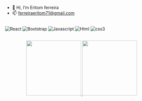 - 👋 Hi, I’m Eritom ferreira
- 📫 ferreiraeritom71@gmail.com
##
<div>

![React](https://img.shields.io/badge/React-20232A?style=for-the-badge&logo=react&logoColor=61DAFB)
![Bootstrap](https://img.shields.io/badge/Bootstrap-563D7C?style=for-the-badge&logo=bootstrap&logoColor=white)
![Javascript](https://img.shields.io/badge/JavaScript-323330?style=for-the-badge&logo=javascript&logoColor=F7DF1E)
![Html](https://img.shields.io/badge/HTML5-E34F26?style=for-the-badge&logo=html5&logoColor=white)
![css3](https://img.shields.io/badge/CSS3-1572B6?style=for-the-badge&logo=css3&logoColor=white)

</div>

##

<div align="center">
  <a href="https://github.com/eritomnoble">
  <img height="180em" src="https://github-readme-stats.vercel.app/api?username=eritomnoble&show_icons=true&theme=dracula&include_all_commits=true&count_private=true"/>
  <img height="180em" src="https://github-readme-stats.vercel.app/api/top-langs/?username=eritomnoble&layout=compact&langs_count=7&theme=dracula"/>
   
</div>
  
  
 
